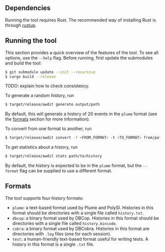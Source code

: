 ## Dependencies

Running the tool requires Rust.
The recommended way of installing Rust is through [rustup](https://rustup.rs).

## Running the tool

This section provides a quick overview of the features of the tool.
To see all options, use the `--help` flag.
Before running, first update the submodules and build the tool:

```bash
$ git submodule update --init --recursive
$ cargo build --release
```

TODO: explain how to check consistency.

To generate a random history, run

```bash
$ target/release/awdit generate output/path
```

By default, this will generate a history of 20 events in the `plume` format (see the [formats](#formats) section for more information).

To convert from one format to another, run

```bash
$ target/release/awdit convert -f <FROM_FORMAT> -t <TO_FORMAT> from/path to/path
```

To get statistics about a history, run

```bash
$ target/release/awdit stats path/to/history
```

By default, the history is expected to be in the `plume` format, but the `--format` flag can be supplied to use a different format.

## Formats

The tool supports four history formats:

- `plume`: a text-based format used by Plume and PolySI. Histories in this format should be directories with a single file called `history.txt`.
- `dbcop`: a binary format used by DBCop. Histories in this format should be directories with a single file called `history.bincode`.
- `cobra`: a binary format used by DBCobra. Histories in this format are directories with `.log` files (one for each session).
- `test`: a human-friendly text-based format useful for writing tests. A history in this format is a single `.txt` file.
